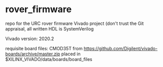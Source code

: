 # rover_firmware
repo for the URC rover firmware Vivado project (don't trust the Git appraisal, all written HDL is SystemVerilog

Vivado version: 2020.2

requisite board files: CMOD35T from https://github.com/Digilent/vivado-boards/archive/master.zip placed in $XILINX_VIVADO/data/boards/board_files
